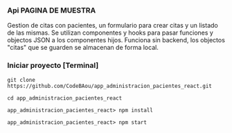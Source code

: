 ### Api PAGINA DE MUESTRA
Gestion de citas con pacientes, un formulario para crear citas y un listado de las mismas. Se utilizan componentes y hooks para pasar funciones y objectos JSON a los componentes hijos. 
Funciona sin backend, los objectos "citas" que se guarden se almacenan de forma local.

### Iniciar proyecto [Terminal]
```
git clone https://github.com/CodeBAou/app_administracion_pacientes_react.git

cd app_administracion_pacientes_react

app_administracion_pacientes_react> npm install

app_administracion_pacientes_react> npm start

```
